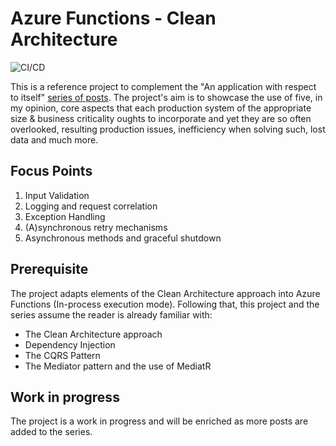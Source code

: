 # Azure Functions - Clean Architecture
![CI/CD](https://github.com/JayGhb/AzureFunctions-CleanArchitecture/actions/workflows/main_azurefunctionscleanarchitecture.yml/badge.svg)

This is a reference project to complement the "An application with respect to itself" [series of posts](https://medium.com/@manoloudisiason/an-application-with-respect-to-itself-introduction-6e268c6bbe7a). The project's aim is to showcase the use of five, in my opinion, core aspects that each production system of the appropriate size & business criticality oughts to incorporate and yet they are so often overlooked, resulting production issues, inefficiency when solving such, lost data and much more.

## Focus Points
1. Input Validation
2. Logging and request correlation
3. Exception Handling
4. (A)synchronous retry mechanisms
5. Asynchronous methods and graceful shutdown

## Prerequisite
The project adapts elements of the Clean Architecture approach into Azure Functions (In-process execution mode). Following that, this project and the series assume the reader is already familiar with:
- The Clean Architecture approach
- Dependency Injection
- The CQRS Pattern
- The Mediator pattern and the use of MediatR

## Work in progress
The project is a work in progress and will be enriched as more posts are added to the series.
